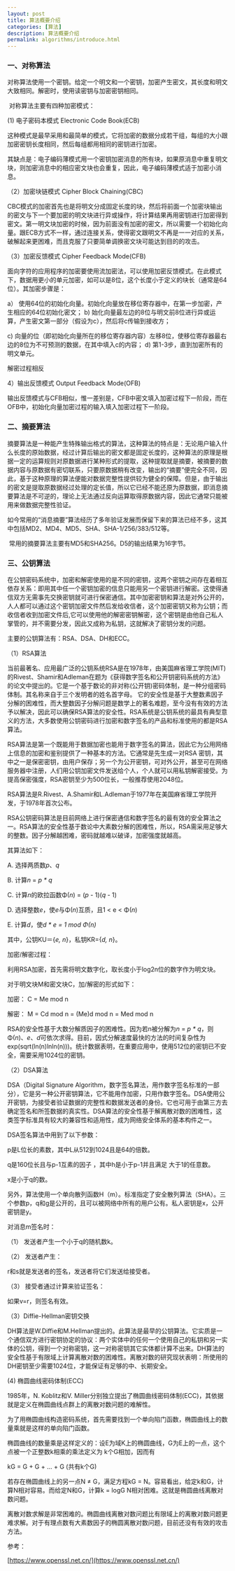```yaml
---
layout: post
title: 算法概要介绍
categories: [算法]
description: 算法概要介绍
permalink: algorithms/introduce.html
---
```


### 一、对称算法

对称算法使用一个密钥。给定一个明文和一个密钥，加密产生密文，其长度和明文大致相同。解密时，使用读密钥与加密密钥相同。

​ 对称算法主要有四种加密模式：

(1) 电子密码本模式 Electronic Code Book(ECB)

这种模式是最早采用和最简单的模式，它将加密的数据分成若干组，每组的大小跟加密密钥长度相同，然后每组都用相同的密钥进行加密。

其缺点是：电子编码薄模式用一个密钥加密消息的所有块，如果原消息中重复明文块，则加密消息中的相应密文块也会重复，因此，电子编码薄模式适于加密小消息。

（2）加密块链模式 Cipher Block Chaining(CBC)

CBC模式的加密首先也是将明文分成固定长度的块，然后将前面一个加密块输出的密文与下一个要加密的明文块进行异或操作，将计算结果再用密钥进行加密得到密文。第一明文块加密的时候，因为前面没有加密的密文，所以需要一个初始化向量。跟ECB方式不一样，通过连接关系，使得密文跟明文不再是一一对应的关系，破解起来更困难，而且克服了只要简单调换密文块可能达到目的的攻击。

（3）加密反馈模式 Cipher Feedback Mode(CFB)

面向字符的应用程序的加密要使用流加密法，可以使用加密反馈模式。在此模式下，数据用更小的单元加密，如可以是8位，这个长度小于定义的块长（通常是64位）。其加密步骤是：

a） 使用64位的初始化向量。初始化向量放在移位寄存器中，在第一步加密，产生相应的64位初始化密文；
b) 始化向量最左边的8位与明文前8位进行异或运算，产生密文第一部分（假设为c），然后将c传输到接收方；

c) 向量的位（即初始化向量所在的移位寄存器内容）左移8位，使移位寄存器最右边的8位为不可预测的数据，在其中填入c的内容；
d) 第1-3步，直到加密所有的明文单元。

解密过程相反

4）输出反馈模式 Output Feedback Mode(OFB)

输出反馈模式与CFB相似，惟一差别是，CFB中密文填入加密过程下一阶段，而在OFB中，初始化向量加密过程的输入填入加密过程下一阶段。

### 二、摘要算法

摘要算法是一种能产生特殊输出格式的算法，这种算法的特点是：无论用户输入什么长度的原始数据，经过计算后输出的密文都是固定长度的，这种算法的原理是根据一定的运算规则对原数据进行某种形式的提取，这种提取就是摘要，被摘要的数据内容与原数据有密切联系，只要原数据稍有改变，输出的“摘要”便完全不同，因此，基于这种原理的算法便能对数据完整性提供较为健全的保障。但是，由于输出的密文是提取原数据经过处理的定长值，所以它已经不能还原为原数据，即消息摘要算法是不可逆的，理论上无法通过反向运算取得原数据内容，因此它通常只能被用来做数据完整性验证。

如今常用的“消息摘要”算法经历了多年验证发展而保留下来的算法已经不多，这其中包括MD2、MD4、MD5、SHA、SHA-1/256/383/512等。

​ 常用的摘要算法主要有MD5和SHA256。D5的输出结果为16字节。

### 三、公钥算法

在公钥密码系统中，加密和解密使用的是不同的密钥，这两个密钥之间存在着相互依存关系：即用其中任一个密钥加密的信息只能用另一个密钥进行解密。这使得通信双方无需事先交换密钥就可进行保密通信。其中加密密钥和算法是对外公开的，人人都可以通过这个密钥加密文件然后发给收信者，这个加密密钥又称为公钥；而收信者收到加密文件后,它可以使用他的解密密钥解密，这个密钥是由他自己私人掌管的，并不需要分发，因此又成称为私钥，这就解决了密钥分发的问题。

主要的公钥算法有：RSA、DSA、DH和ECC。

（1）RSA算法

当前最著名、应用最广泛的公钥系统RSA是在1978年，由美国麻省理工学院(MIT)的Rivest、Shamir和Adleman在题为《获得数字签名和公开钥密码系统的方法》的论文中提出的。它是一个基于数论的非对称(公开钥)密码体制，是一种分组密码体制。其名称来自于三个发明者的姓名首字母。 它的安全性是基于大整数素因子分解的困难性，而大整数因子分解问题是数学上的著名难题，至今没有有效的方法予以解决，因此可以确保RSA算法的安全性。RSA系统是公钥系统的最具有典型意义的方法，大多数使用公钥密码进行加密和数字签名的产品和标准使用的都是RSA算法。

RSA算法是第一个既能用于数据加密也能用于数字签名的算法，因此它为公用网络上信息的加密和鉴别提供了一种基本的方法。它通常是先生成一对RSA 密钥，其中之一是保密密钥，由用户保存；另一个为公开密钥，可对外公开，甚至可在网络服务器中注册，人们用公钥加密文件发送给个人，个人就可以用私钥解密接受。为提高保密强度，RSA密钥至少为500位长，一般推荐使用2048位。

RSA算法是R.Rivest、A.Shamir和L.Adleman于1977年在美国麻省理工学院开发，于1978年首次公布。

RSA公钥密码算法是目前网络上进行保密通信和数字签名的最有效的安全算法之一。RSA算法的安全性基于数论中大素数分解的困难性，所以，RSA需采用足够大的整数。因子分解越困难，密码就越难以破译，加密强度就越高。

其算法如下：

A. 选择两质数*p*、*q*

B. 计算*n* = *p \* q*

C. 计算*n*的欧拉函数Φ(*n*) = (*p* - 1)(*q* - 1)

D. 选择整数*e*，使*e*与Φ(*n*)互质，且1 < e < Φ(*n*)

E. 计算*d*，使*d \* e = 1 mod* *Φ(n)*

其中，公钥KU＝{*e, n*}，私钥KR={*d, n*}。

加密/解密过程：

利用RSA加密，首先需将明文数字化，取长度小于log2n位的数字作为明文块。

对于明文块M和密文块C，加/解密的形式如下：

加密： C = Me mod n

解密： M = Cd mod n = (Me)d mod n = Med mod n

RSA的安全性基于大数分解质因子的困难性。因为若n被分解为*n* = *p \* q*，则Φ(*n*)、*e*、*d*可依次求得。目前，因式分解速度最快的方法的时间复杂性为exp(sqrt(ln(n)lnln(n)))。统计数据表明，在重要应用中，使用512位的密钥已不安全，需要采用1024位的密钥。

（2）DSA算法

DSA（Digital Signature Algorithm，数字签名算法，用作数字签名标准的一部分），它是另一种公开密钥算法，它不能用作加密，只用作数字签名。DSA使用公开密钥，为接受者验证数据的完整性和数据发送者的身份。它也可用于由第三方去确定签名和所签数据的真实性。DSA算法的安全性基于解离散对数的困难性，这类签字标准具有较大的兼容性和适用性，成为网络安全体系的基本构件之一。

DSA签名算法中用到了以下参数：

p是L位长的素数，其中L从512到1024且是64的倍数。

q是160位长且与p-1互素的因子 ，其中h是小于p-1并且满足 大于1的任意数。

x是小于q的数。

另外，算法使用一个单向散列函数H（m）。标准指定了安全散列算法（SHA）。三个参数p，q和g是公开的，且可以被网络中所有的用户公有。私人密钥是x，公开密钥是y。

对消息m签名时：

（1） 发送者产生一个小于q的随机数k。

（2） 发送者产生：

r和s就是发送者的签名，发送者将它们发送给接受者。

（3） 接受者通过计算来验证签名：

如果v=r，则签名有效。

（3）Diffie-Hellman密钥交换

DH算法是W.Diffie和M.Hellman提出的。此算法是最早的公钥算法。它实质是一个通信双方进行密钥协定的协议：两个实体中的任何一个使用自己的私钥和另一实体的公钥，得到一个对称密钥，这一对称密钥其它实体都计算不出来。DH算法的安全性基于有限域上计算离散对数的困难性。离散对数的研究现状表明：所使用的DH密钥至少需要1024位，才能保证有足够的中、长期安全。

(4) 椭圆曲线密码体制(ECC)

1985年，N. Koblitz和V. Miller分别独立提出了椭圆曲线密码体制(ECC)，其依据就是定义在椭圆曲线点群上的离散对数问题的难解性。

为了用椭圆曲线构造密码系统，首先需要找到一个单向陷门函数，椭圆曲线上的数量乘就是这样的单向陷门函数。

椭圆曲线的数量乘是这样定义的：设E为域K上的椭圆曲线，G为E上的一点，这个点被一个正整数k相乘的乘法定义为 k个G相加，因而有

kG = G + G + … + G (共有k个G)

若存在椭圆曲线上的另一点N ≠ G，满足方程kG = N。容易看出，给定k和G，计算N相对容易。而给定N和G，计算k = logG N相对困难。这就是椭圆曲线离散对数问题。

离散对数求解是非常困难的。椭圆曲线离散对数问题比有限域上的离散对数问题更难求解。对于有理点数有大素数因子的椭圆离散对数问题，目前还没有有效的攻击方法。

参考：

[https://www.openssl.net.cn/](https://www.openssl.net.cn/)
